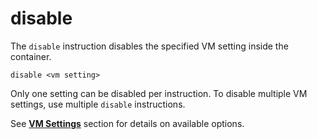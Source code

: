 # disable

The `disable` instruction disables the specified VM setting inside the container. 

```
disable <vm setting>
```

Only one setting can be disabled per instruction. To disable multiple VM settings, use multiple `disable` instructions. 

See **[VM Settings](../../vm/virtual-machine/runtime-settings.html)** section for details on available options.
